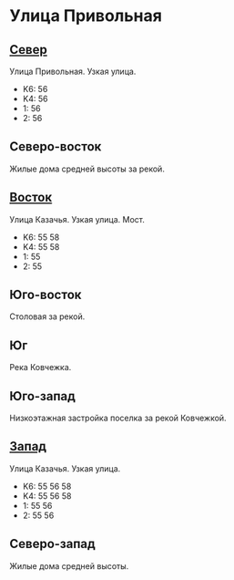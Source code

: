 # Улица Привольная

## [Север](./10420065.md)

Улица Привольная.
Узкая улица.

* K6:   56
* K4:   56
* 1:    56
* 2:    56

## Северо-восток

Жилые дома средней высоты за рекой.

## [Восток](./10430075.md)

Улица Казачья.
Узкая улица.
Мост.

* K6:   55  58
* K4:   55  58
* 1:    55
* 2:    55

## Юго-восток

Столовая за рекой.

## Юг

Река Ковчежка.

## Юго-запад

Низкоэтажная застройка поселка за рекой Ковчежкой.

## [Запад](./10410075.md)

Улица Казачья.
Узкая улица.

* K6:   55  56  58
* K4:   55  56  58
* 1:    55  56
* 2:    55  56

## Северо-запад

Жилые дома средней высоты.
